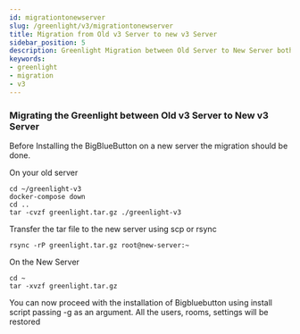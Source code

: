 ```yaml
---
id: migrationtonewserver
slug: /greenlight/v3/migrationtonewserver
title: Migration from Old v3 Server to new v3 Server
sidebar_position: 5
description: Greenlight Migration between Old Server to New Server both running v3
keywords:
- greenlight
- migration
- v3
---
```



### Migrating the Greenlight between Old v3 Server to New v3 Server

Before Installing the BigBlueButton on a new server the migration should be done.

On your old server
```
cd ~/greenlight-v3
docker-compose down
cd ..
tar -cvzf greenlight.tar.gz ./greenlight-v3
```

Transfer the tar file to the new server using scp or rsync
```
rsync -rP greenlight.tar.gz root@new-server:~
```

On the New Server
```
cd ~
tar -xvzf greenlight.tar.gz
```
You can now proceed with the installation of Bigbluebutton using install script passing -g as an argument. All the users, rooms, settings will be restored

